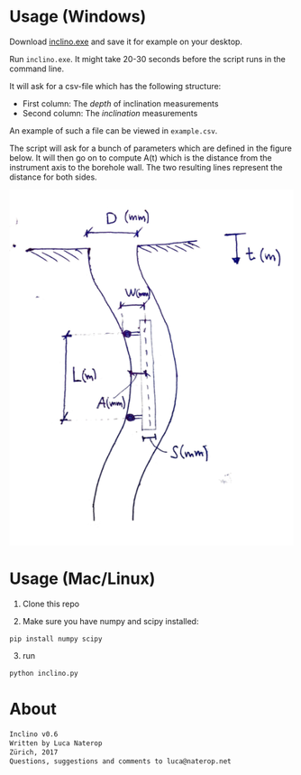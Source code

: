 # Usage (Windows)

Download [inclino.exe](https://www.dl.dropboxusercontent.com/s/u19pco0bwyio1qn/inclino.exe) and save it for example on your desktop. 

Run `inclino.exe`. It might take 20-30 seconds before the script runs in the command line. 

It will ask for a csv-file which has the following structure:
 - First column: The *depth* of inclination measurements
 - Second column: The *inclination* measurements

An example of such a file can be viewed in `example.csv`.

The script will ask for a bunch of parameters which are defined in the figure below. It will then go on to compute A(t) which is the distance from the instrument axis to the borehole wall. The two resulting lines represent the distance for both sides. 

![Inclino Parameter Definition Sketch](parameter_definitions.png)

# Usage (Mac/Linux)
1. Clone this repo 

2. Make sure you have numpy and scipy installed:
```
pip install numpy scipy
```

3. run 
```
python inclino.py
```

# About

	Inclino v0.6
	Written by Luca Naterop
	Zürich, 2017
	Questions, suggestions and comments to luca@naterop.net
